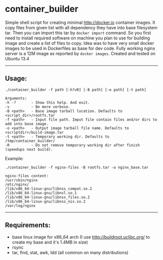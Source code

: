 container_builder
=========
Simple shell script for creating minimal http://docker.io container images. It copy files from given list with all dependency they have into base filesystem tar. Then you can import this tar by `docker import` command. So you first need to install required software on machine you plan to use for building image and create a list of files to copy. Idea was to have very small docker images to be used in Dockerfiles as base for dev code. Fully working nginx server is a 12M image as reported by `docker images`. Created and tested on Ubuntu 13.4

-----------

Usage:
-----------

    ./container_builder -f path [-h?vR] [-B path] [-o path] [-t path]
    
    Arguments:
    -h -?       - Show this help. And exit.
    -v          - Be more verbose.
    -B <path>   - Base image tarball location. Defaults to <script_dir>/rootfs.tar
    -f <path>   - Input file path. Imput file contain files and/or dirs to add into base image.
    -o <path>   - Output image tarball file name. Defaults to <scriptdir>/build-image.tar
    -t <path>   - Temporary working dir. Defaults to /tmp/container_builder/
    -R          - Do not remove temporary working dir after finish (speedups next build).

Example: 

    ./container_builder -f nginx-files -B rootfs.tar -o nginx_base.tar

    nginx-files content:
    /usr/sbin/nginx
    /etc/nginx/
    /lib/x86_64-linux-gnu/libnss_compat.so.2
    /lib/x86_64-linux-gnu/libnsl.so.1
    /lib/x86_64-linux-gnu/libnss_files.so.2
    /lib/x86_64-linux-gnu/libnss_nis.so.2
    /var/log/nginx

-----------

Requirements:
-----------
* base linux image for x86_64 arch (I use http://buildroot.uclibc.org/ to create my base and it's 1.4MB in size)
* rsync
* tar, find, stat, awk, ldd (all common on many distributions)

